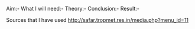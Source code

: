 Aim:- 
What I will need:- 
Theory:- 
Conclusion:- 
Result:- 

Sources that I have used 
http://safar.tropmet.res.in/media.php?menu_id=11

